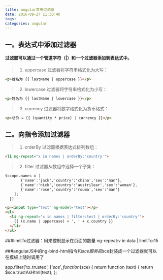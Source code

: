 ```yaml
---
title: angular常用过滤器
date: 2016-09-27 11:30:40
tags:
categories: angular
---
```

## 一。表达式中添加过滤器
#### 过滤器可以通过一个管道字符（|）和一个过滤器添加到表达式中。

> 1. uppercase 过滤器将字符串格式化为大写：
```html
<p>姓名为 {{ lastName | uppercase }}</p>
```
> 2. lowercase 过滤器将字符串格式化为小写：
> 
```html
<p>姓名为 {{ lastName | lowercase }}</p>
```
> 3. currency 过滤器将数字格式化为货币格式：
```html
<p>总价 = {{ (quantity * price) | currency }}</p>
```
## 二。向指令添加过滤器
> 1. orderBy 过滤器根据表达式排列数组：
```html
<li ng-repeat="x in names | orderBy:'country'">
```
> 2. filter 过滤器从数组中选择一个子集：
```html
$scope.names = [
       {'name':'jack','country':'china','sex':'man'},
       {'name':'nick','country':'austrilear','sex':'woman'},
       {'name':'rose','country':'rouma','sex':'man'}
    ];
  })

<p><input type="text" ng-model="test"></p>
<ul>
  <li ng-repeat="x in names | filter:test | orderBy:'country'">
    {{ (x.name | uppercase) + ', ' + x.country }}
  </li>
</ul>
```

###limitTo过滤器：用来控制显示在页面的数量
ng-repeat:v in data | limitTo:15

###angularJS中的ng-bind-html指令和$sce服务
把$sce封装成一个过滤器就可以在模板上随时调用了

app.filter('to_trusted', ['$sce', function ($sce) {
return function (text) {
    return $sce.trustAsHtml(text);
};

<p ng-bind-html="currentWork.description | to_trusted"></p>